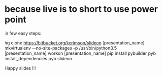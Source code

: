 # because live is to short to use power point

in few easy steps:

  hg clone https://bitbucket.org/kcrimson/slideon [presentation_name]
  mkvirtualenv --no-site-packages -p  /usr/bin/python3.5 [presentation_name]
  workon [presentation_name]
  pip install pybuilder
  pyb install_dependencies
  pyb slideon

Happy slides !!!
